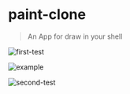 # paint-clone
> An App for draw in your shell


![first-test](https://pbs.twimg.com/media/FmeH6jAWIAAZNsB?format=jpg&name=large)

![example](https://imgs.search.brave.com/5QWjq5rZXEYwZ7VvUHX6ffKzCq61kiKYu-yZ4YFGdO0/rs:fit:600:350:1/g:ce/aHR0cDovL3d3dy5j/bGlwYXJ0YmVzdC5j/b20vY2xpcGFydHMv/eFRnLzZxUi94VGc2/cVJCTGMucG5n)

![second-test](https://pbs.twimg.com/media/Fme3u9nX0AcuVub?format=jpg&name=large)